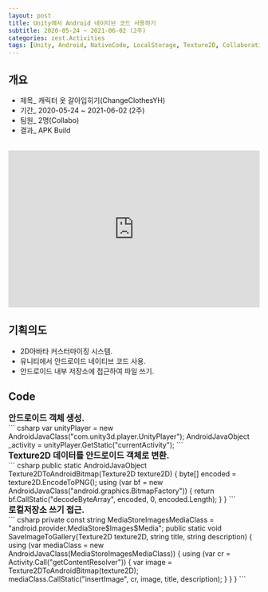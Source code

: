 ```yaml
---
layout: post
title: Unity에서 Android 네이티브 코드 사용하기
subtitle: 2020-05-24 ~ 2021-06-02 (2주)
categories: zest.Activities  
tags: [Unity, Android, NativeCode, LocalStorage, Texture2D, Collaboration]  
---
```


## 개요  
- 제목_ 캐릭터 옷 갈아입히기(ChangeClothesYH)  
- 기간_ 2020-05-24 ~ 2021-06-02 (2주)  
- 팀원_ 2명(Collabo)  
- 결과_ APK Build
<br>

<iframe style="displey:block; width:100%; hetght:auto;" width="560" height="315" src="https://www.youtube.com/embed/bqZkXvOmhbk" title="YouTube video player" frameborder="0" allow="accelerometer; autoplay; clipboard-write; encrypted-media; gyroscope; picture-in-picture" allowfullscreen></iframe>

## 기획의도  
- 2D아바타 커스터마이징 시스템.  
- 유니티에서 안드로이드 네이티브 코드 사용.  
- 안드로이드 내부 저장소에 접근하여 파일 쓰기.  

## Code  
<div style="font-size: 1.2em; font-weight: bold;">안드로이드 객체 생성.</div>  
``` csharp
var unityPlayer = new AndroidJavaClass("com.unity3d.player.UnityPlayer");
AndroidJavaObject _activity = unityPlayer.GetStatic<AndroidJavaObject>("currentActivity");
```  
<br>

<div style="font-size: 1.2em; font-weight: bold;">Texture2D 데이터를 안드로이드 객체로 변환.</div>   
``` csharp
public static AndroidJavaObject Texture2DToAndroidBitmap(Texture2D texture2D)
{
    byte[] encoded = texture2D.EncodeToPNG();
    using (var bf = new AndroidJavaClass("android.graphics.BitmapFactory"))
    {
        return bf.CallStatic<AndroidJavaObject>("decodeByteArray", encoded, 0, encoded.Length);
    }
}
```  
<br>

<div style="font-size: 1.2em; font-weight: bold;">로컬저장소 쓰기 접근.</div>  
``` csharp
private const string MediaStoreImagesMediaClass = "android.provider.MediaStore$Images$Media";
public static void SaveImageToGallery(Texture2D texture2D, string title, string description)
{
    using (var mediaClass = new AndroidJavaClass(MediaStoreImagesMediaClass))
    {
        using (var cr = Activity.Call<AndroidJavaObject>("getContentResolver"))
        {
            var image = Texture2DToAndroidBitmap(texture2D);
            mediaClass.CallStatic<string>("insertImage", cr, image, title, description);
        }
    }
}
```  

